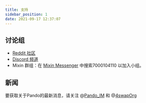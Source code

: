 ```yaml
---
title: 支持
sidebar_position: 1
date: 2021-09-17 12:37:07
---
```


## 讨论组

- [Reddit 社区](https://www.reddit.com/r/pando/)
- [Discord 频道](https://discord.gg/ek45g3Cymd)
- Mixin 群组：在 [Mixin Messenger](https://mixin.one/messenger) 中搜索7000104110 以加入小组。

## 新闻

要获取关于Pando的最新消息，请关注 @[Pando_IM](https://twitter.com/pando_im) 和 @[4swapOrg](https://twitter.com/4swapOrg)
